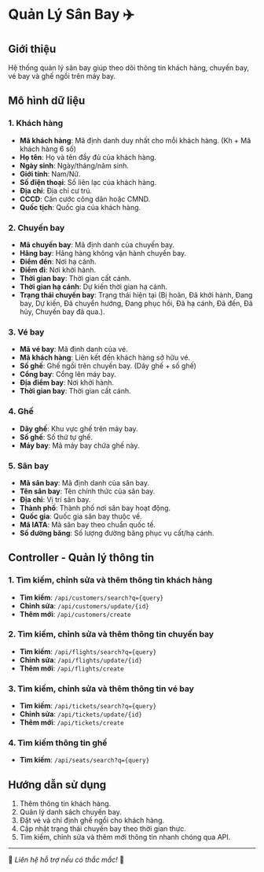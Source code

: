 # Quản Lý Sân Bay ✈️

## Giới thiệu
Hệ thống quản lý sân bay giúp theo dõi thông tin khách hàng, chuyến bay, vé bay và ghế ngồi trên máy bay.

## Mô hình dữ liệu

### 1. Khách hàng
- **Mã khách hàng**: Mã định danh duy nhất cho mỗi khách hàng. (Kh + Mã khách hàng 6 số)
- **Họ tên**: Họ và tên đầy đủ của khách hàng.
- **Ngày sinh**: Ngày/tháng/năm sinh. 
- **Giới tính**: Nam/Nữ. 
- **Số điện thoại**: Số liên lạc của khách hàng.
- **Địa chỉ**: Địa chỉ cư trú.
- **CCCD**: Căn cước công dân hoặc CMND.
- **Quốc tịch**: Quốc gia của khách hàng.

### 2. Chuyến bay
- **Mã chuyến bay**: Mã định danh của chuyến bay. 
- **Hãng bay**: Hãng hàng không vận hành chuyến bay.
- **Điểm đến**: Nơi hạ cánh.
- **Điểm đi**: Nơi khởi hành.
- **Thời gian bay**: Thời gian cất cánh.
- **Thời gian hạ cánh**: Dự kiến thời gian hạ cánh.
- **Trạng thái chuyến bay**: Trạng thái hiện tại (Bị hoãn, Đã khởi hành, Đang bay, Dự kiến, Đã chuyển hướng, Đang phục hồi, Đã hạ cánh, Đã đến, Đã hủy, Chuyến bay đã qua.).

### 3. Vé bay
- **Mã vé bay**: Mã định danh của vé. 
- **Mã khách hàng**: Liên kết đến khách hàng sở hữu vé.
- **Số ghế**: Ghế ngồi trên chuyến bay. (Dãy ghế + số ghế)
- **Cổng bay**: Cổng lên máy bay. 
- **Địa điểm bay**: Nơi khởi hành. 
- **Thời gian bay**: Thời gian cất cánh.

### 4. Ghế
- **Dãy ghế**: Khu vực ghế trên máy bay.
- **Số ghế**: Số thứ tự ghế.
- **Máy bay**: Mã máy bay chứa ghế này.

### 5. Sân bay
- **Mã sân bay**: Mã định danh của sân bay.
- **Tên sân bay**: Tên chính thức của sân bay.
- **Địa chỉ**: Vị trí sân bay.
- **Thành phố**: Thành phố nơi sân bay hoạt động.
- **Quốc gia**: Quốc gia sân bay thuộc về.
- **Mã IATA**: Mã sân bay theo chuẩn quốc tế.
- **Số đường băng**: Số lượng đường băng phục vụ cất/hạ cánh.

## Controller - Quản lý thông tin

### 1. Tìm kiếm, chỉnh sửa và thêm thông tin khách hàng
- **Tìm kiếm**: `/api/customers/search?q={query}`
- **Chỉnh sửa**: `/api/customers/update/{id}`
- **Thêm mới**: `/api/customers/create`

### 2. Tìm kiếm, chỉnh sửa và thêm thông tin chuyến bay
- **Tìm kiếm**: `/api/flights/search?q={query}`
- **Chỉnh sửa**: `/api/flights/update/{id}`
- **Thêm mới**: `/api/flights/create`

### 3. Tìm kiếm, chỉnh sửa và thêm thông tin vé bay
- **Tìm kiếm**: `/api/tickets/search?q={query}`
- **Chỉnh sửa**: `/api/tickets/update/{id}`
- **Thêm mới**: `/api/tickets/create`

### 4. Tìm kiếm thông tin ghế
- **Tìm kiếm**: `/api/seats/search?q={query}`

## Hướng dẫn sử dụng
1. Thêm thông tin khách hàng.
2. Quản lý danh sách chuyến bay.
3. Đặt vé và chỉ định ghế ngồi cho khách hàng.
4. Cập nhật trạng thái chuyến bay theo thời gian thực.
5. Tìm kiếm, chỉnh sửa và thêm mới thông tin nhanh chóng qua API.

---

📌 *Liên hệ hỗ trợ nếu có thắc mắc!* 🚀

